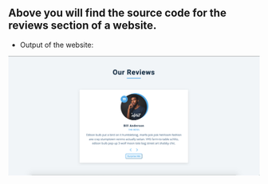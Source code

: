 ## Above you will find the source code for the reviews section of a website.

- Output of the website:

![output](./output.png)
